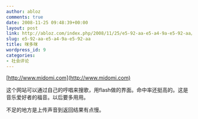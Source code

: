 ```yaml
---
author: abloz
comments: true
date: 2008-11-25 09:48:39+00:00
layout: post
link: http://abloz.com/index.php/2008/11/25/e5-92-aa-e5-a4-9a-e5-92-aa/
slug: e5-92-aa-e5-a4-9a-e5-92-aa
title: 咪多咪
wordpress_id: 9
categories:
- 社会评论
---
```


[http://www.midomi.com](http://www.midomi.com)

  



这个网站可以通过自己的哼唱来搜歌，用flash做的界面。命中率还挺高的。这是音乐爱好者的福音。以后要多用用。

不足的地方是上传声音到返回结果有点慢。



